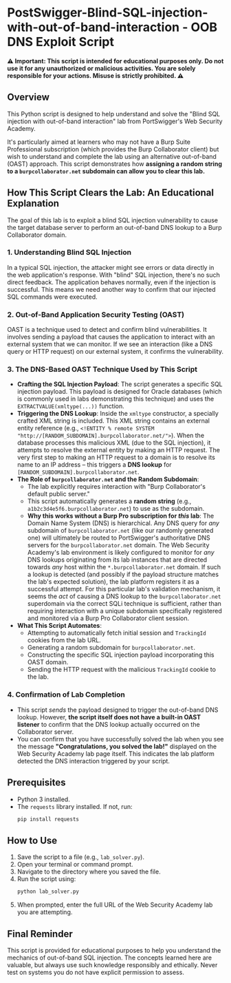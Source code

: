 

# PostSwigger-Blind-SQL-injection-with-out-of-band-interaction - OOB DNS Exploit Script

**⚠️ Important: This script is intended for educational purposes only. Do not use it for any unauthorized or malicious activities. You are solely responsible for your actions. Misuse is strictly prohibited. ⚠️**

## Overview

This Python script is designed to help understand and solve the "Blind SQL injection with out-of-band interaction" lab from PortSwigger's Web Security Academy.

It's particularly aimed at learners who may not have a Burp Suite Professional subscription (which provides the Burp Collaborator client) but wish to understand and complete the lab using an alternative out-of-band (OAST) approach. This script demonstrates how **assigning a random string to a `burpcollaborator.net` subdomain can allow you to clear this lab.**

## How This Script Clears the Lab: An Educational Explanation

The goal of this lab is to exploit a blind SQL injection vulnerability to cause the target database server to perform an out-of-band DNS lookup to a Burp Collaborator domain.

### 1. Understanding Blind SQL Injection
In a typical SQL injection, the attacker might see errors or data directly in the web application's response. With "blind" SQL injection, there's no such direct feedback. The application behaves normally, even if the injection is successful. This means we need another way to confirm that our injected SQL commands were executed.

### 2. Out-of-Band Application Security Testing (OAST)
OAST is a technique used to detect and confirm blind vulnerabilities. It involves sending a payload that causes the application to interact with an external system that we can monitor. If we see an interaction (like a DNS query or HTTP request) on our external system, it confirms the vulnerability.

### 3. The DNS-Based OAST Technique Used by This Script
* **Crafting the SQL Injection Payload**: The script generates a specific SQL injection payload. This payload is designed for Oracle databases (which is commonly used in labs demonstrating this technique) and uses the `EXTRACTVALUE(xmltype(...))` function.
* **Triggering the DNS Lookup**: Inside the `xmltype` constructor, a specially crafted XML string is included. This XML string contains an external entity reference (e.g., `<!ENTITY % remote SYSTEM "http://[RANDOM_SUBDOMAIN].burpcollaborator.net/">`). When the database processes this malicious XML (due to the SQL injection), it attempts to resolve the external entity by making an HTTP request. The very first step to making an HTTP request to a domain is to resolve its name to an IP address – this triggers a **DNS lookup** for `[RANDOM_SUBDOMAIN].burpcollaborator.net`.
* **The Role of `burpcollaborator.net` and the Random Subdomain**:
    * The lab explicitly requires interaction with "Burp Collaborator's default public server."
    * This script automatically generates a **random string** (e.g., `a1b2c3d4e5f6.burpcollaborator.net`) to use as the subdomain.
    * **Why this works without a Burp Pro subscription for *this* lab**: The Domain Name System (DNS) is hierarchical. Any DNS query for *any* subdomain of `burpcollaborator.net` (like our randomly generated one) will ultimately be routed to PortSwigger's authoritative DNS servers for the `burpcollaborator.net` domain. The Web Security Academy's lab environment is likely configured to monitor for *any* DNS lookups originating from its lab instances that are directed towards *any* host within the `*.burpcollaborator.net` domain. If such a lookup is detected (and possibly if the payload structure matches the lab's expected solution), the lab platform registers it as a successful attempt. For this particular lab's validation mechanism, it seems the *act* of causing a DNS lookup to the `burpcollaborator.net` superdomain via the correct SQLi technique is sufficient, rather than requiring interaction with a unique subdomain specifically registered and monitored via a Burp Pro Collaborator client session.
* **What This Script Automates**:
    * Attempting to automatically fetch initial session and `TrackingId` cookies from the lab URL.
    * Generating a random subdomain for `burpcollaborator.net`.
    * Constructing the specific SQL injection payload incorporating this OAST domain.
    * Sending the HTTP request with the malicious `TrackingId` cookie to the lab.

### 4. Confirmation of Lab Completion
* This script *sends* the payload designed to trigger the out-of-band DNS lookup. However, **the script itself does not have a built-in OAST listener** to confirm that the DNS lookup actually occurred on the Collaborator server.
* You can confirm that you have successfully solved the lab when you see the message **"Congratulations, you solved the lab!"** displayed on the Web Security Academy lab page itself. This indicates the lab platform detected the DNS interaction triggered by your script.

## Prerequisites
* Python 3 installed.
* The `requests` library installed. If not, run:
    ```bash
    pip install requests
    ```

## How to Use
1.  Save the script to a file (e.g., `lab_solver.py`).
2.  Open your terminal or command prompt.
3.  Navigate to the directory where you saved the file.
4.  Run the script using:
    ```bash
    python lab_solver.py
    ```
5.  When prompted, enter the full URL of the Web Security Academy lab you are attempting.

## Final Reminder
This script is provided for educational purposes to help you understand the mechanics of out-of-band SQL injection. The concepts learned here are valuable, but always use such knowledge responsibly and ethically. Never test on systems you do not have explicit permission to assess.

